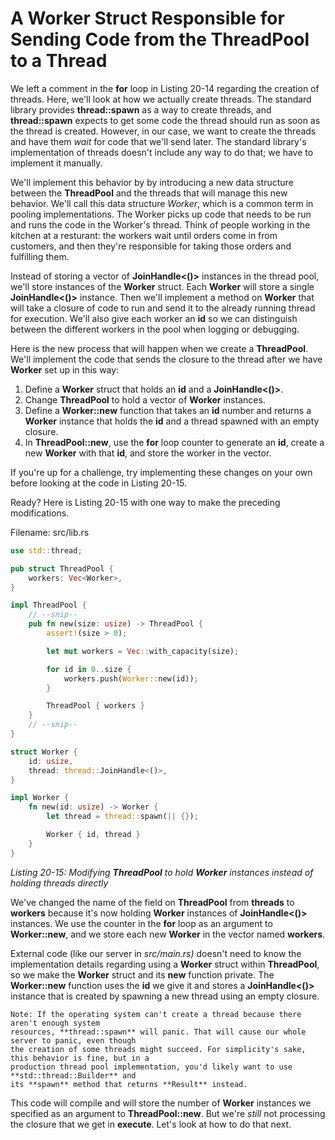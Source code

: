 # A Worker Struct Responsible for Sending Code from the ThreadPool to a Thread

We left a comment in the **for** loop in Listing 20-14 regarding the creation of threads. Here, we'll
look at how we actually create threads. The standard library provides **thread::spawn** as a way to
create threads, and **thread::spawn** expects to get some code the thread should run as soon as the
thread is created. However, in our case, we want to create the threads and have them *wait* for code
that we'll send later. The standard library's implementation of threads doesn't include any way to do
that; we have to implement it manually.

We'll implement this behavior by by introducing a new data structure between the **ThreadPool** and the
threads that will manage this new behavior. We'll call this data structure *Worker*, which is a common
term in pooling implementations. The Worker picks up code that needs to be run and runs the code
in the Worker's thread. Think of people working in the kitchen at a resturant: the workers wait until
orders come in from customers, and then they're responsible for taking those orders and fulfilling
them.

Instead of storing a vector of **JoinHandle<()>** instances in the thread pool, we'll store instances of
the **Worker** struct. Each **Worker** will store a single **JoinHandle<()>** instance. Then we'll implement
a method on **Worker** that will take a closure of code to run and send it to the already running thread
for execution. We'll also give each worker an **id** so we can distinguish between the different
workers in the pool when logging or debugging.

Here is the new process that will happen when we create a **ThreadPool**. We'll implement the code
that sends the closure to the thread after we have **Worker** set up in this way:

1. Define a **Worker** struct that holds an **id** and a **JoinHandle<()>**.
2. Change **ThreadPool** to hold a vector of **Worker** instances.
3. Define a **Worker::new** function that takes an **id** number and returns a **Worker** instance that
   holds the **id** and a thread spawned with an empty closure.
4. In **ThreadPool::new**, use the **for** loop counter to generate an **id**, create a new **Worker** with
   that **id**, and store the worker in the vector.

If you're up for a challenge, try implementing these changes on your own before looking at the code
in Listing 20-15.

Ready? Here is Listing 20-15 with one way to make the preceding modifications.

Filename: src/lib.rs
```rust
use std::thread;

pub struct ThreadPool {
    workers: Vec<Worker>,
}

impl ThreadPool {
    // --snip--
    pub fn new(size: usize) -> ThreadPool {
        assert!(size > 0);

        let mut workers = Vec::with_capacity(size);

        for id in 0..size {
            workers.push(Worker::new(id));
        }

        ThreadPool { workers }
    }
    // --snip--
}

struct Worker {
    id: usize,
    thread: thread::JoinHandle<()>,
}

impl Worker {
    fn new(id: usize) -> Worker {
        let thread = thread::spawn(|| {});

        Worker { id, thread }
    }
}
```
*Listing 20-15: Modifying **ThreadPool** to hold **Worker** instances instead of holding threads directly*

We've changed the name of the field on **ThreadPool** from **threads** to **workers** because it's now
holding **Worker** instances of **JoinHandle<()>** instances. We use the counter in the **for**
loop as an argument to **Worker::new**, and we store each new **Worker** in the vector named
**workers**.

External code (like our server in *src/main.rs)* doesn't need to know the implementation details
regarding using a **Worker** struct within **ThreadPool**, so we make the **Worker** struct and its **new**
function private. The **Worker::new** function uses the **id** we give it and stores a **JoinHandle<()>**
instance that is created by spawning a new thread using an empty closure.

```
Note: If the operating system can't create a thread because there aren't enough system
resources, **thread::spawn** will panic. That will cause our whole server to panic, even though
the creation of some threads might succeed. For simplicity's sake, this behavior is fine, but in a
production thread pool implementation, you'd likely want to use **std::thread::Builder** and
its **spawn** method that returns **Result** instead.
```

This code will compile and will store the number of **Worker** instances we specified as an argument
to **ThreadPool::new**. But we're *still* not processing the closure that we get in **execute**. Let's look at
how to do that next.
